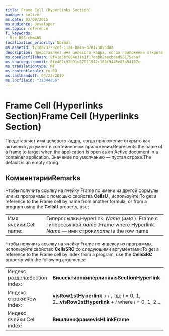```yaml
---
title: Frame Cell (Hyperlinks Section)
manager: soliver
ms.date: 03/09/2015
ms.audience: Developer
ms.topic: reference
f1_keywords:
- Vis_DSS.chm405
localization_priority: Normal
ms.assetid: f71d8737-92ef-1124-ba4a-b7e17305bd0a
description: Представляет имя целевого кадра, когда приложение открыто как активный документ в контейнерном приложении. Значение по умолчанию — пустая строка.
ms.openlocfilehash: 8f41e5bf854e31e1f17eabb2aecbded55175ebaf
ms.sourcegitcommit: 8fe462c32b91c87911942c188f3445e85a54137c
ms.translationtype: MT
ms.contentlocale: ru-RU
ms.lasthandoff: 04/23/2019
ms.locfileid: "32344856"
---
```

# <a name="frame-cell-hyperlinks-section"></a><span data-ttu-id="193de-104">Frame Cell (Hyperlinks Section)</span><span class="sxs-lookup"><span data-stu-id="193de-104">Frame Cell (Hyperlinks Section)</span></span>

<span data-ttu-id="193de-105">Представляет имя целевого кадра, когда приложение открыто как активный документ в контейнерном приложении.</span><span class="sxs-lookup"><span data-stu-id="193de-105">Represents the name of a frame to target when the application is open as an Active document in a container application.</span></span> <span data-ttu-id="193de-106">Значение по умолчанию — пустая строка.</span><span class="sxs-lookup"><span data-stu-id="193de-106">The default is an empty string.</span></span>
  
## <a name="remarks"></a><span data-ttu-id="193de-107">Комментарии</span><span class="sxs-lookup"><span data-stu-id="193de-107">Remarks</span></span>

<span data-ttu-id="193de-108">Чтобы получить ссылку на ячейку Frame по имени из другой формулы или из программы с помощью свойства **CellsU** , используйте:</span><span class="sxs-lookup"><span data-stu-id="193de-108">To get a reference to the Frame cell by name from another formula, or from a program using the **CellsU** property, use:</span></span> 
  
|||
|:-----|:-----|
| <span data-ttu-id="193de-109">Имя ячейки:</span><span class="sxs-lookup"><span data-stu-id="193de-109">Cell name:</span></span>  <br/> | <span data-ttu-id="193de-110">Гиперссылки.</span><span class="sxs-lookup"><span data-stu-id="193de-110">Hyperlink.</span></span>  <span data-ttu-id="193de-111">*Name (имя* ). Frame с гиперссылкой.</span><span class="sxs-lookup"><span data-stu-id="193de-111">*name*  .Frame            where Hyperlink.</span></span>  <span data-ttu-id="193de-112">*Name* — имя строки</span><span class="sxs-lookup"><span data-stu-id="193de-112">*name*  is the row name</span></span>  <br/> |
   
<span data-ttu-id="193de-113">Чтобы получить ссылку на ячейку Frame по индексу из программы, используйте свойство **CellsSRC** со следующими аргументами:</span><span class="sxs-lookup"><span data-stu-id="193de-113">To get a reference to the Frame cell by index from a program, use the **CellsSRC** property with the following arguments:</span></span> 
  
|||
|:-----|:-----|
| <span data-ttu-id="193de-114">Индекс раздела:</span><span class="sxs-lookup"><span data-stu-id="193de-114">Section index:</span></span>  <br/> |<span data-ttu-id="193de-115">**Виссектионхиперлинк**</span><span class="sxs-lookup"><span data-stu-id="193de-115">**visSectionHyperlink**</span></span> <br/> |
| <span data-ttu-id="193de-116">Индекс строки:</span><span class="sxs-lookup"><span data-stu-id="193de-116">Row index:</span></span>  <br/> |<span data-ttu-id="193de-117">**visRow1stHyperlink** +  *i* , где *i* = 0, 1, 2...</span><span class="sxs-lookup"><span data-stu-id="193de-117">**visRow1stHyperlink** +  *i*            where  *i*  = 0, 1, 2...</span></span>  <br/> |
| <span data-ttu-id="193de-118">Индекс ячейки:</span><span class="sxs-lookup"><span data-stu-id="193de-118">Cell index:</span></span>  <br/> |<span data-ttu-id="193de-119">**Вишлинкфраме**</span><span class="sxs-lookup"><span data-stu-id="193de-119">**visHLinkFrame**</span></span> <br/> |
   

